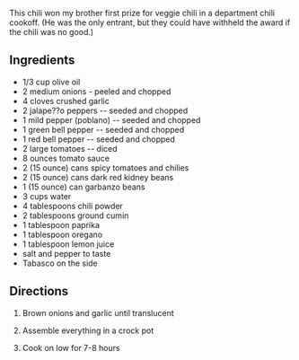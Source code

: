 <div id="wikitext">

<div style="display: none;">

Summary: My brother's award winning veggie chili recipe Parent:
(Recipes.)Soups <span
class="wikiword">[IncludeMe](http://wiki.tamouse.org?n=Recipes.IncludeMe?action=edit)[?](http://wiki.tamouse.org?n=Recipes.IncludeMe?action=edit)</span>:
[Soups](http://wiki.tamouse.org?n=Recipes.Soups?action=print)
Categories: [Soup](http://wiki.tamouse.org?n=Category.Soup),
[Recipes](http://wiki.tamouse.org?n=Category.Recipes) Tags: chili,
vegetarian, crock pot, slow cooker Source: Posted: Thu Dec 12 21:25:30
2013

</div>

<span id="excerpt"></span> This chili won my brother first prize for
veggie chili in a department chili cookoff. (He was the only entrant,
but they could have withheld the award if the chili was no good.) <span
id="excerptend"></span>

<span id="ingredients"></span>

Ingredients
-----------

-   1/3 cup olive oil
-   2 medium onions - peeled and chopped
-   4 cloves crushed garlic
-   2 jalape??o peppers -- seeded and chopped
-   1 mild pepper (poblano) -- seeded and chopped
-   1 green bell pepper -- seeded and chopped
-   1 red bell pepper -- seeded and chopped
-   2 large tomatoes -- diced
-   8 ounces tomato sauce
-   2 (15 ounce) cans spicy tomatoes and chilies
-   2 (15 ounce) cans dark red kidney beans
-   1 (15 ounce) can garbanzo beans
-   3 cups water
-   4 tablespoons chili powder
-   2 tablespoons ground cumin
-   1 tablespoon paprika
-   1 tablespoon oregano
-   1 tablespoon lemon juice
-   salt and pepper to taste
-   Tabasco on the side

<span id="directions"></span>

Directions
----------

1.  Brown onions and garlic until translucent
    <div class="vspace">

    </div>

2.  Assemble everything in a crock pot
    <div class="vspace">

    </div>

3.  Cook on low for 7-8 hours

<div class="vspace">

</div>

</div>
